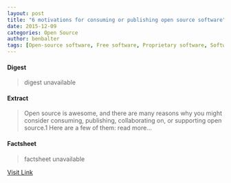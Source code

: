 ```yaml
---
layout: post
title: "6 motivations for consuming or publishing open source software"
date: 2015-12-09
categories: Open Source
author: benbalter
tags: [Open-source software, Free software, Proprietary software, Software, Software bug, Technology, Transparency (behavior), Source code, Free software movement, Software development, Macroeconomics, Expert, Computing]
---
```



#### Digest
>digest unavailable

#### Extract
>Open source is awesome, and there are many reasons why you might consider consuming, publishing, collaborating on, or supporting open source.1 Here are a few of them: read more...

#### Factsheet
>factsheet unavailable

[Visit Link](https://opensource.com/life/15/12/why-open-source)


